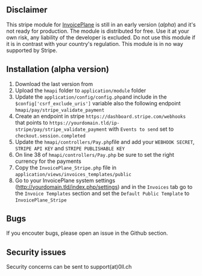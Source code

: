 ## Disclaimer
This stripe module for [InvoicePlane](https://www.invoiceplane.com/) is still in an early version (_alpha_) and it's not ready for production. The module is distributed for free. Use it at your own risk, any liability of the developer is excluded. Do not use this module if it is in contrast with your country's regulation. This module is in no way supported by Stripe.

## Installation (alpha version)
1. Download the last version from 
2. Upload the `hmapi` folder to `application/module` folder
3. Update the `application/config/config.php`and include in the `$config['csrf_exclude_uris']` variable also the following endpoint `hmapi/pay/stripe_validate_payment`
4. Create an endpoint in stripe `https://dashboard.stripe.com/webhooks` that points to `https://yourdomain.tld/ip-stripe/pay/stripe_validate_payment` with `Events to send` set to `checkout.session.completed`
5. Update the `hmapi/controllers/Pay.php`file and add your `WEBHOOK SECRET`, `STRIPE API KEY` and `STRIPE PUBLISHABLE KEY`
6. On line 38 of `hmapi/controllers/Pay.php` be sure to set the right currency for the payments
7. Copy the `InvoicePlane_Stripe.php` file in `application/views/invoices_templates/public`
8. Go to your InvoicePlane system settings (http://yourdomain.tld/index.php/settings) and in the `Invoices` tab go to the `Invoice Templates` section and set the `Default Public Template` to `InvoicePlane_Stripe`


## Bugs
If you encouter bugs, please open an issue in the Github section.

## Security issues
Security concerns can be sent to support(at)0ll.ch
